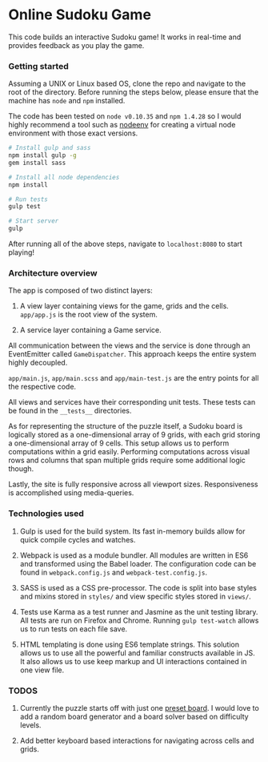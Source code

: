 # Online Sudoku Game
 
This code builds an interactive Sudoku game! It works in real-time and provides feedback as you play the game.

### Getting started

Assuming a UNIX or Linux based OS, clone the repo and navigate to the root of the
directory. Before running the steps below, please ensure that the machine has `node` and `npm` installed.

The code has been tested on `node v0.10.35` and `npm 1.4.28` so I would highly recommend a tool such as [nodeenv](https://github.com/ekalinin/nodeenv) for creating a virtual node environment with those exact versions.

```bash
# Install gulp and sass
npm install gulp -g
gem install sass

# Install all node dependencies
npm install

# Run tests
gulp test

# Start server
gulp

```

After running all of the above steps, navigate to `localhost:8080` to start playing!

### Architecture overview
The app is composed of two distinct layers:

1. A view layer containing views for the game, grids and the cells. `app/app.js` is the root view of the system.

2. A service layer containing a Game service. 

All communication between the views and the service is done through an EventEmitter called `GameDispatcher`. This approach keeps the entire system highly decoupled.

`app/main.js`, `app/main.scss` and `app/main-test.js` are the entry points for all the respective code.

All views and services have their corresponding unit tests. These tests can be found in the `__tests__` directories.

As for representing the structure of the puzzle itself, a Sudoku board is logically stored as a one-dimensional array of 9 grids, with each grid storing a one-dimensional array of 9 cells.
This setup allows us to perform computations within a grid easily. Performing computations across visual rows and columns that span multiple grids require some additional logic though.

Lastly, the site is fully responsive across all viewport sizes. Responsiveness is accomplished using media-queries.

### Technologies used
1. Gulp is used for the build system. Its fast in-memory builds allow for quick compile cycles and watches.

2. Webpack is used as a module bundler. All modules are written in ES6 and transformed using the Babel loader. The configuration
  code can be found in `webpack.config.js` and `webpack-test.config.js`.
  
3. SASS is used as a CSS pre-processor. The code is split into base styles and mixins stored in `styles/` and view specific styles stored in `views/`. 

4. Tests use Karma as a test runner and Jasmine as the unit testing library. All tests are run on Firefox and Chrome. 
Running `gulp test-watch` allows us to run tests on each file save.

5. HTML templating is done using ES6 template strings. This solution allows us to use all the powerful and familiar constructs available in JS. It also allows us to use keep markup and UI interactions contained in one view file. 

### TODOS
1. Currently the puzzle starts off with just one [preset board](http://en.wikipedia.org/wiki/Sudoku#/media/File:Sudoku-by-L2G-20050714.svg). I would love to add a random board generator and a board solver based on difficulty levels.

2. Add better keyboard based interactions for navigating across cells and grids.
 